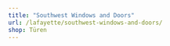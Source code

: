 ```yaml
---
title: "Southwest Windows and Doors"
url: /lafayette/southwest-windows-and-doors/
shop: Türen
---
```


